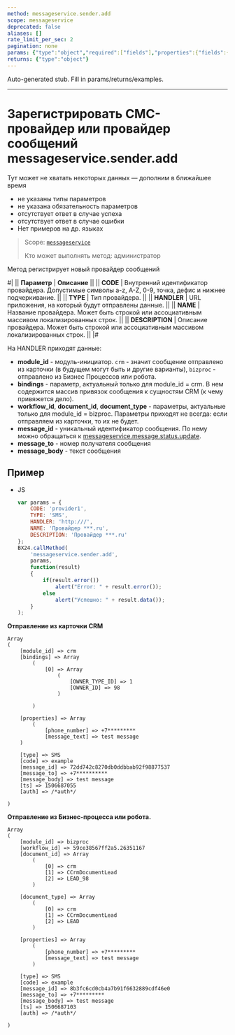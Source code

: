 ```yaml
---
method: messageservice.sender.add
scope: messageservice
deprecated: false
aliases: []
rate_limit_per_sec: 2
pagination: none
params: {"type":"object","required":["fields"],"properties":{"fields":{"type":"object"}}}
returns: {"type":"object"}
---
```


Auto-generated stub. Fill in params/returns/examples.

---

# Зарегистрировать СМС-провайдер или провайдер сообщений messageservice.sender.add



Тут может не хватать некоторых данных — дополним в ближайшее время







- не указаны типы параметров
- не указана обязательность параметров
- отсутствует ответ в случае успеха
- отсутствует ответ в случае ошибки
- Нет примеров на др. языках





> Scope: [`messageservice`](../scopes/permissions.md)
>
> Кто может выполнять метод: администратор

Метод регистрирует новый провайдер сообщений

#|
|| **Параметр** | **Описание** ||
|| **CODE** | Внутренний идентификатор провайдера. Допустимые символы a-z, A-Z, 0-9, точка, дефис и нижнее подчеркивание. ||
|| **TYPE** | Тип провайдера. ||
|| **HANDLER** | URL приложения, на который будут отправлены данные. ||
|| **NAME** | Название провайдера. Может быть строкой или ассоциативным массивом локализированных строк. ||
|| **DESCRIPTION** | Описание провайдера. Может быть строкой или ассоциативным массивом локализированных строк. ||
|#




На HANDLER приходят данные:

- **module_id** - модуль-инициатор. `crm` - значит сообщение отправлено из карточки (в будущем могут быть и другие варианты), `bizproc` - отправлено из Бизнес Процессов или робота.
- **bindings** - параметр, актуальный только для module_id = crm. В нем содержится массив привязок сообщения к сущностям CRM (к чему привяжется дело).
- **workflow_id**, **document_id**, **document_type** - параметры, актуальные только для module_id = bizproc. Параметры приходят не всегда: если отправляем из карточки, то их не будет.
- **message_id** - уникальный идентификатор сообщения. По нему можно обращаться к [messageservice.message.status.update](messageservice-message-status-update.md).
- **message_to** - номер получателя сообщения
- **message_body** - текст сообщения

## Пример



- JS

    ```js
    var params = {
        CODE: 'provider1',
        TYPE: 'SMS',
        HANDLER: 'http:///',
        NAME: 'Провайдер ***.ru',
        DESCRIPTION: 'Провайдер ***.ru'
    };
    BX24.callMethod(
        'messageservice.sender.add',
        params,
        function(result)
        {
            if(result.error())
                alert("Error: " + result.error());
            else
                alert("Успешно: " + result.data());
        }
    );
    ```




**Отправление из карточки CRM**

```plaintext
Array
(
    [module_id] => crm
    [bindings] => Array
        (
            [0] => Array
                (
                    [OWNER_TYPE_ID] => 1
                    [OWNER_ID] => 98
                )

        )

    [properties] => Array
        (
            [phone_number] => +7*********
            [message_text] => test message
    )

    [type] => SMS
    [code] => example
    [message_id] => 72dd742c8270db0ddbbab92f98877537
    [message_to] => +7**********
    [message_body] => test message
    [ts] => 1506687055
    [auth] => /*auth*/

)
```

**Отправление из Бизнес-процесса или робота.**

```plaintext
Array
(
    [module_id] => bizproc
    [workflow_id] => 59ce38567ff2a5.26351167
    [document_id] => Array
        (
            [0] => crm
            [1] => CCrmDocumentLead
            [2] => LEAD_98
        )

    [document_type] => Array
        (
            [0] => crm
            [1] => CCrmDocumentLead
            [2] => LEAD
        )

    [properties] => Array
        (
            [phone_number] => +7*********
            [message_text] => test message
        )

    [type] => SMS
    [code] => example
    [message_id] => 8b3fc6cd0cb4a7b91f6632889cdf46e0
    [message_to] => +7*********
    [message_body] => test message
    [ts] => 1506687103
    [auth] => /*auth*/

)
```

